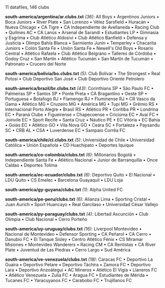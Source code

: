 11 datafiles, 146 clubs

**south-america/argentina/ar.clubs.txt** _(36)_:  All Boys • Argentinos Juniors • Boca Juniors • River Plate • San Lorenzo • Vélez Sarsfield • Huracán • Nueva Chicago • CA Tigre • CA Independiente de Avellaneda • Racing Club • Quilmes AC • CA Lanús • Arsenal de Sarandí • Estudiantes LP • Gimnasia y Esgrima • Club Atlético Aldosivi • Club Atlético Banfield • Defensa y Justicia • Olimpo Bahía Blanca • Sarmiento Junín • Temperley • Chacarita Juniors • Colón Santa Fe • Unión Santa Fe • Newell's Old Boys • Rosario Central • Atlético Rafaela • Club Atlético Belgrano • Talleres de Córdoba • Godoy Cruz • San Martín • Atlético Tucumán • San Martín de Tucumán • Patronato • Crucero del Norte

**south-america/bolivia/bo.clubs.txt** _(5)_:  Club Bolívar • The Strongest • Real Potosí • Club Deportivo San José • Club Deportivo Oriente Petrolero

**south-america/brazil/br.clubs.txt** _(43)_:  Corinthians SP • São Paulo FC • Palmeiras SP • Santos SP • Ponte Preta • CA Bragantino • Oeste SP • Portuguesa • Botafogo RJ • Flamengo RJ • Fluminense RJ • CR Vasco da Gama • Atlético MG • Cruzeiro MG • América MG • Tupi MG • Grêmio RS • Internacional Porto Alegre • Brasil RS • Atlético PR • Coritiba PR • Londrina EC • Paraná Clube • Figueirense • Chapecoense • Criciúma EC • Avaí FC • Joinvile EC • Sport Recife • Santa Cruz • Náutico PE • EC Vitória • EC Bahia • Goiás EC • Atlético GO • Vila Nova GO • Ceára SC • Fortaleza • Paysandu SC • CRB AL • CSA • Luverdense EC • Sampaio Corrêa FC

**south-america/chile/cl.clubs.txt** _(5)_:  Universidad de Chile • Universidad Católica • Unión Española • CD Huachipato • Deportes Iquique

**south-america/co-colombia/clubs.txt** _(6)_:  Millonarios Bogotá • Independiente Santa Fe • Atlético Nacional • Junior de Barranquilla • Once Caldas • Deportes Tolima

**south-america/ec-ecuador/clubs.txt** _(6)_:  Deportivo Quito • El Nacional • LDU Quito • CS Emelec • Barcelona Guayaquil • LDU Loja

**south-america/gy-guyana/clubs.txt** _(1)_:  Alpha United FC

**south-america/pe-peru/clubs.txt** _(6)_:  Alianza Lima • Sporting Cristal • Juan Aurich • Sport Huancayo • Real Garcilaso • Universidad César Vallejo

**south-america/py-paraguay/clubs.txt** _(4)_:  Libertad Ascunción • Club Olimpia • Club Nacional • Cerro Porteño

**south-america/uy-uruguay/clubs.txt** _(16)_:  Liverpool Montevideo • Nacional de Montevideo • Defensor Sporting • CA Peñarol • CA Cerro • Danubio FC • El Tanque Sisley • Centro Atlético Fénix • CS Miramar Misiones • Montevideo Wanderers • Racing CM • CA Rentistas • CA River Plate • Juventud de Las Piedras • Cerro Largo • Sud América

**south-america/ve-venezuela/clubs.txt** _(18)_:  Caracas FC • Deportivo La Guaira • Deportivo Petare • Deportivo Táchira • Zamora FC • Deportivo Lara • Deportivo Anzoátegui • AC Mineros • Atlético El Vigía • Llaneros FC • Atlético Venezuela • Zulia FC • Aragua FC • Estudiantes de Mérida • Tucanes FC • Yaracuyanos FC • Carabobo FC • Trujillanos FC

